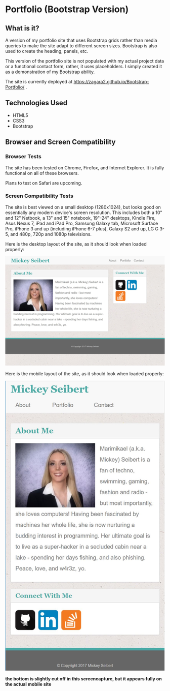 # Portfolio (Bootstrap Version)

## What is it?
A version of my portfolio site that uses Bootstrap grids rather than media queries to make the site adapt to different screen sizes. Bootstrap is also used to create the heading, panels, etc. 

This version of the portfolio site is not populated with my actual project data or a functional contact form, rather, it uses placeholders. I simply created it as a demonstration of my Bootstrap ability. 

The site is currently deployed at https://zagara2.github.io/Bootstrap-Portfolio/ .

## Technologies Used
* HTML5
* CSS3
* Bootstrap

## Browser and Screen Compatibility

### Browser Tests

The site has been tested on Chrome, Firefox, and Internet Explorer. It is fully functional on all of these browsers.

Plans to test on Safari are upcoming.

### Screen Compatibility Tests

The site is best viewed on a small desktop (1280x1024), but looks good on essentially any modern device's screen resolution. This includes both a 10" and 12" Netbook, a 13" and 15" notebook, 19"-24" desktops, Kindle Fire, Asus Nexus 7, iPad and iPad Pro, Samsung Galaxy tab, Microsoft Surface Pro, iPhone 3 and up (including iPhone 6-7 plus), Galaxy S2 and up, LG G 3-5, and 480p, 720p and 1080p televisions.

Here is the desktop layout of the site, as it should look when loaded properly:

![Desktop Layout](/assets/images/homepage.JPG)

Here is the mobile layout of the site, as it should look when loaded properly:

![Mobile Layout](/assets/images/mobile.JPG)

**the bottom is slightly cut off in this screencapture, but it appears fully on the actual mobile site**
